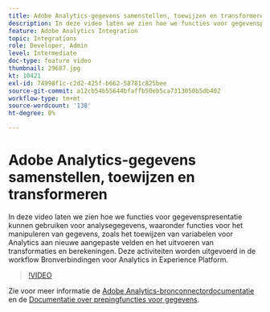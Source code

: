 ```yaml
---
title: Adobe Analytics-gegevens samenstellen, toewijzen en transformeren
description: In deze video laten we zien hoe we functies voor gegevenspresentatie kunnen gebruiken voor analysegegevens, waaronder functies voor het manipuleren van gegevens, zoals het toewijzen van variabelen voor Analytics aan nieuwe aangepaste velden en het uitvoeren van transformaties en berekeningen. Deze activiteiten worden uitgevoerd in de workflow Bronverbindingen voor Analytics in Experience Platform.
feature: Adobe Analytics Integration
topic: Integrations
role: Developer, Admin
level: Intermediate
doc-type: feature video
thumbnail: 29687.jpg
kt: 10421
exl-id: 74998f1c-c2d2-425f-b662-58781c825bee
source-git-commit: a12cb54b55644bfaffb50eb5ca7313050b5db402
workflow-type: tm+mt
source-wordcount: '138'
ht-degree: 0%

---
```


# Adobe Analytics-gegevens samenstellen, toewijzen en transformeren

In deze video laten we zien hoe we functies voor gegevenspresentatie kunnen gebruiken voor analysegegevens, waaronder functies voor het manipuleren van gegevens, zoals het toewijzen van variabelen voor Analytics aan nieuwe aangepaste velden en het uitvoeren van transformaties en berekeningen. Deze activiteiten worden uitgevoerd in de workflow Bronverbindingen voor Analytics in Experience Platform.

>[!VIDEO](https://video.tv.adobe.com/v/29687?quality=12&learn=on)

Zie voor meer informatie de [Adobe Analytics-bronconnectordocumentatie](https://experienceleague.adobe.com/docs/experience-platform/sources/ui-tutorials/create/adobe-applications/analytics.html?lang=nl-NL) en de [Documentatie over prepingfuncties voor gegevens](https://experienceleague.adobe.com/docs/experience-platform/data-prep/functions.html?lang=nl-NL).
